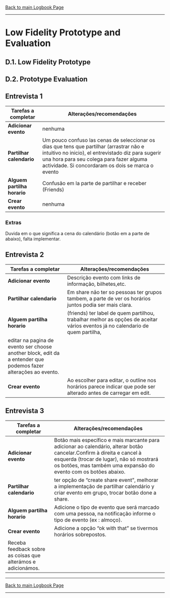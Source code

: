 [Back to main Logbook Page](../hci_logbook.md)

---
# Low Fidelity Prototype and Evaluation

## D.1. Low Fidelity Prototype

## D.2. Prototype Evaluation

## Entrevista 1 
|Tarefas a completar |       Alterações/recomendações                |
| ------------------ | --------------------------------------------- |
|**Adicionar evento**| nenhuma  |
|**Partilhar calendario**| Um pouco confuso las cenas de seleccionar os dias que tens que partilhar (arrastrar não e intuitivo no inicio), el entrevistado diz para sugerir una hora para seu colega para fazer alguma actividade. Si concordaram os dois se marca o evento|
|**Alguem partilha horario** | Confusão em la parte de partilhar e receber (Friends) |
|**Crear evento**        | nenhuma |

### Extras 
Duvida em o que significa a cena do calendário (botão em a parte de abaixo), falta implementar. 

## Entrevista 2 
|Tarefas a completar |       Alterações/recomendações                |
| ------------------ | --------------------------------------------- |
|**Adicionar evento**| Descrição evento com links de informação, bilhetes,etc.|
|**Partilhar calendario**| Em share nāo ter so pessoas ter grupos tambem, a parte de ver os horários juntos podia ser mais clara.  |
|**Alguem partilha horario** | (friends) ter label de quem partilhou, trabalhar melhor as opções de aceitar vários eventos já no calendario de quem partilha,
editar na pagina de evento ser choose another block, edit da a entender que podemos fazer alterações ao evento.|
|**Crear evento**        |Ao escolher para editar, o outline nos horários parece indicar que pode ser alterado antes de carregar em edit.|


## Entrevista 3
|Tarefas a completar |       Alterações/recomendações                |
| ------------------ | --------------------------------------------- |
|**Adicionar evento**| Botão mais específico e mais marcante para adicionar ao calendário, alterar botão cancelar.Confirm à direita e cancel à esquerda (trocar de lugar), não só mostrará os botões, mas também uma expansão do evento com os botões abaixo.|
|**Partilhar calendario**| ter opção de “create share event”, melhorar a implementação de partilhar calendário y criar evento em grupo, trocar botão done a share.|
|**Alguem partilha horario** | Adicione o tipo de evento que será marcado com uma pessoa, na notificação informe o tipo de evento (ex : almoço).|
|**Crear evento**        | Adicione a opção “ok with that” se tivermos horários sobrepostos.
Receba feedback sobre as coisas que alterámos e adicionámos.|






---
[Back to main Logbook Page](../hci_logbook.md)

---